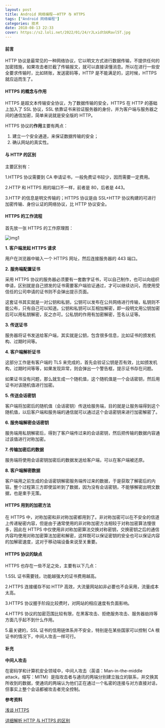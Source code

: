 ```yaml
---
layout: post
title: Android 网络编程——HTTP 与 HTTPS
tags: ["Android 网络编程"]
categories: 技术
date: 2018-08-13 22:33
cover: https://s2.loli.net/2022/01/24/rJLxidtbURavl5T.jpg
---
```


#### 前言

HTTP 协议是最常见的一种网络协议，它以明文方式进行数据传输，不提供任何的加密措施，如果攻击者拦截了传输报文，就可以直接读懂消息。所以在进行一些安全要求传输时，比如转账，发送密码等，HTTP 是不能满足的，这时候，HTTPS 就应运而生了。

#### HTTPS 的概念与作用

HTTPS 是超文本传输安全协议，为了数据传输的安全，HTTPS 在 HTTP 的基础上加入了 SSL 协议，SSL 依靠证书来验证服务器的身份，并为客户端与服务器之间的通信加密，简单来说就是安全版的 HTTP。

HTTPS 协议的**作用**主要有两点：
1. 建立一个安全通道，来保证数据传输的安全；
2. 确认网站的真实性。

#### 与 HTTP 的区别

主要区别有：

1.HTTPS 协议需要到 CA 申请证书，一般免费证书较少，因而需要一定费用。

2.HTTP 和 HTTPS 用的端口不一样，前者是 80，后者是 443。

3.HTTP 的信息是明文传输的；HTTPS 协议是由 SSL+HTTP 协议构建的可进行加密传输、身份认证的网络协议，比 HTTP 协议安全。

#### HTTPS 的工作流程

首先放一张 HTTPS 的工作原理图：

![img1](https://i.loli.net/2019/08/29/OYHtwRK1hEUDVX5.jpg)

**1. 客户端发起 HTTPS 请求**

用户在浏览器中输入一个 HTTPS 网址，然后连接服务器的 443 端口。

**2. 服务端配置证书**

采用 HTTPS 协议的服务器必须要有一套数字证书，可以自己制作，也可以向组织申请，区别就是自己颁发的证书需要客户端验证通过，才可以继续访问，而使用受信任的公司申请的证书则不会弹出提示页面。

这套证书其实就是一对公钥和私钥，公钥可以发布在公共网络进行传输，私钥则不能公布，只有自己可以知道。公钥和私钥可以互相加解密，即一段明文用公钥加密后可以用私钥解密，反之亦可。公私钥的作用有加密解密，签名认证等。

**3. 传送证书**

服务器将证书发送给客户端，其实就是公钥，包含很多信息，比如证书的颁发机构、过期时间等。

**4. 客户端解析证书**

这部分工作是有客户端的 TLS 来完成的，首先会验证公钥是否有效，比如颁发机构，过期时间等等，如果发现异常，则会弹出一个警告框，提示证书存在问题。

如果证书没有问题，那么就生成一个随机值，这个随机值是一个会话密钥，然后用证书对该随机值进行加密。

**5. 传送会话密钥**

客户端将加密后的随机值（会话密钥）传送给服务端，目的就是让服务端得到这个随机值，以后客户端和服务端的通信就可以通过这个会话密钥来进行加密解密了。

**6. 服务端解密会话密钥**
 
服务端用私钥解密后，得到了客户端传过来的会话密钥，然后把传输的数据内容通过该值进行对称加密。

**7. 传输加密后的数据**

服务端将使用会话密钥加密后的数据发送给客户端，可以在客户端被还原。

**8. 客户端解密数据**

客户端用之前生成的会话密钥解密服务端传过来的数据，于是获取了解密后的内容。整个过程第三方即使监听到了数据，因为没有会话密钥，不能够解密出明文数据，也是束手无策。

#### HTTPS 用到的加密方法

在 HTTPS 中，对称加密和非对称加密都用到了。非对称加密可以在不安全的信道上传递秘密内容，但是由于通常使用的非对称加密方法相较于对称加密算法慢很多，因此在 HTTPS 中仅使用非对称加密算法交换对称密钥，交换密钥之后的通信内容均使用对称加密算法加密和解密，这样既可以保证密钥的安全也可以保证内容的加解密速度，这对于移动端设备来说至关重要。

#### HTTPS 协议的缺点

HTTPS 也存在一些不足之处，主要有以下几点：

1.SSL 证书需要钱，功能越强大的证书费用越高。

2.HTTPS 连接缓存不如 HTTP 高效，大流量网站如非必要也不会采用，流量成本太高。

3.HTTPS 协议握手阶段比较费时，对网站的相应速度有负面影响。

4.HTTPS 协议的加密范围比较有限，在黑客攻击、拒绝服务攻击、服务器劫持等方面几乎起不到什么作用。

5.最关键的，SSL 证书的信用链体系并不安全，特别是在某些国家可以控制 CA 根证书的情况下，中间人攻击一样可行。

#### 补充

**中间人攻击**

在密码学和计算机安全领域中，中间人攻击（英语：Man-in-the-middle attack，缩写：MITM）是指攻击者与通讯的两端分别建立独立的联系，并交换其所收到的数据，使通讯的两端认为他们正在通过一个私密的连接与对方直接对话，但事实上整个会话都被攻击者完全控制。

**参考资料**

[浅谈 HTTPS](https://segmentfault.com/a/1190000011827088)

[详细解析 HTTP 与 HTTPS 的区别](https://juejin.im/entry/58d7635e5c497d0057fae036)